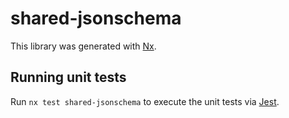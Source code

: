 # shared-jsonschema

This library was generated with [Nx](https://nx.dev).

## Running unit tests

Run `nx test shared-jsonschema` to execute the unit tests via [Jest](https://jestjs.io).
